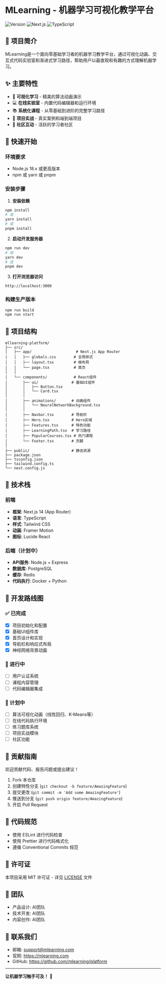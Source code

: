 # MLearning - 机器学习可视化教学平台

![Version](https://img.shields.io/badge/version-0.1.0-blue)
![Next.js](https://img.shields.io/badge/Next.js-14.0-black)
![TypeScript](https://img.shields.io/badge/TypeScript-5.3-blue)

## 📖 项目简介

MLearning是一个面向零基础学习者的机器学习教学平台，通过可视化动画、交互式代码实验室和渐进式学习路径，帮助用户以最直观和有趣的方式理解机器学习。

## ✨ 主要特性

- 🎨 **可视化学习** - 精美的算法动画演示
- 💻 **在线实验室** - 内置代码编辑器和运行环境
- 📚 **系统化课程** - 从零基础到进阶的完整学习路径
- 🎯 **项目实战** - 真实案例和端到端项目
- 👥 **社区互动** - 活跃的学习者社区

## 🚀 快速开始

### 环境要求

- Node.js 18.x 或更高版本
- npm 或 yarn 或 pnpm

### 安装步骤

1. **安装依赖**
```bash
npm install
# 或
yarn install
# 或
pnpm install
```

2. **启动开发服务器**
```bash
npm run dev
# 或
yarn dev
# 或
pnpm dev
```

3. **打开浏览器访问**
```
http://localhost:3000
```

### 构建生产版本

```bash
npm run build
npm run start
```

## 📁 项目结构

```
mllearning-platform/
├── src/
│   ├── app/                    # Next.js App Router
│   │   ├── globals.css        # 全局样式
│   │   ├── layout.tsx         # 根布局
│   │   └── page.tsx           # 首页
│   │
│   └── components/            # React组件
│       ├── ui/               # 基础UI组件
│       │   ├── Button.tsx
│       │   └── Card.tsx
│       │
│       ├── animations/       # 动画组件
│       │   └── NeuralNetworkBackground.tsx
│       │
│       ├── Navbar.tsx        # 导航栏
│       ├── Hero.tsx          # Hero区域
│       ├── Features.tsx      # 特色功能
│       ├── LearningPath.tsx  # 学习路径
│       ├── PopularCourses.tsx # 热门课程
│       └── Footer.tsx        # 页脚
│
├── public/                   # 静态资源
├── package.json
├── tsconfig.json
├── tailwind.config.ts
└── next.config.js
```

## 🎨 技术栈

### 前端
- **框架**: Next.js 14 (App Router)
- **语言**: TypeScript
- **样式**: Tailwind CSS
- **动画**: Framer Motion
- **图标**: Lucide React

### 后端（计划中）
- **API服务**: Node.js + Express
- **数据库**: PostgreSQL
- **缓存**: Redis
- **代码执行**: Docker + Python

## 🎯 开发路线图

### ✅ 已完成
- [x] 项目初始化和配置
- [x] 基础UI组件库
- [x] 首页设计和实现
- [x] 导航栏和响应式布局
- [x] 神经网络背景动画

### 🚧 进行中
- [ ] 用户认证系统
- [ ] 课程内容管理
- [ ] 代码编辑器集成

### 📅 计划中
- [ ] 算法可视化动画（线性回归、K-Means等）
- [ ] 在线代码执行环境
- [ ] 练习题库系统
- [ ] 项目实战模块
- [ ] 社区功能

## 🤝 贡献指南

欢迎贡献代码、报告问题或提出建议！

1. Fork 本仓库
2. 创建特性分支 (`git checkout -b feature/AmazingFeature`)
3. 提交更改 (`git commit -m 'Add some AmazingFeature'`)
4. 推送到分支 (`git push origin feature/AmazingFeature`)
5. 开启 Pull Request

## 📝 代码规范

- 使用 ESLint 进行代码检查
- 使用 Prettier 进行代码格式化
- 遵循 Conventional Commits 规范

## 📄 许可证

本项目采用 MIT 许可证 - 详见 [LICENSE](LICENSE) 文件

## 👥 团队

- 产品设计: AI团队
- 技术开发: AI团队
- 内容创作: AI团队

## 📧 联系我们

- 邮箱: support@mlearning.com
- 官网: https://mlearning.com
- GitHub: https://github.com/mlearning/platform

---

**让机器学习触手可及！** 🚀

